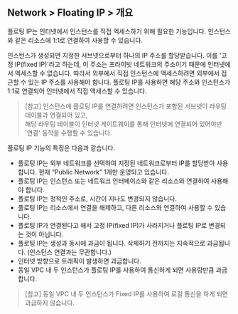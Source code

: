 ## Network > Floating IP > 개요


플로팅 IP는 인터넷에서 인스턴스를 직접 엑세스하기 위해 필요한 기능입니다. 인스턴스와 같은 리소스에 1:1로 연결하여 사용할 수 있습니다.

인스턴스가 생성되면 지정한 서브넷으로부터 하나의 IP 주소를 할당받습니다. 이를 '고정 IP(fixed IP)'라고 하는데, 이 주소는 프라이빗 네트워크의 주소이기 때문에 인터넷에서 엑세스할 수 없습니다. 따라서 외부에서 직접 인스턴스에 액세스하려면 외부에서 접근할 수 있는 IP 주소를 사용해야 합니다. 플로팅 IP를 사용하면 해당 주소와 인스턴스가 1:1로 연결되어 인터넷에서 직접 액세스할 수 있습니다.

> [참고] 인스턴스에 플로팅 IP를 연결하려면 인스턴스가 포함된 서브넷이 라우팅 테이블과 연결되어 있고, <br>해당 라우팅 테이블이 인터넷 게이트웨이를 통해 인터넷에 연결되어 있어야만 '연결' 동작을 수행할 수 있습니다.

플로팅 IP 기능의 특징은 다음과 같습니다.

* 플로팅 IP는 외부 네트워크를 선택하여 지정된 네트워크로부터 IP를 할당받아 사용합니다. 현재 “Public Network” 1개만 운영되고 있습니다.
* 플로팅 IP는 인스턴스 또는 네트워크 인터페이스와 같은 리소스와 연결하여 사용해야 합니다.
* 플로팅 IP는 정적인 주소로, 시간이 지나도 변경되지 않습니다.
* 플로팅 IP는 리소스에서 연결을 해제하고, 다른 리소스와 연결하여 사용할 수 있습니다.
* 플로팅 IP가 연결된다고 해서 고정 IP(fixed IP)가 사라지거나 플로팅 IP로 변경되는 것이 아닙니다.
* 플로팅 IP는 생성과 동시에 과금이 됩니다. 삭제하기 전까지는 지속적으로 과금됩니다. (인스턴스 연결과는 무관합니다.)
* 인터넷 방향으로 트래픽이 발생하면 과금합니다.
* 동일 VPC 내 두 인스턴스가 플로팅 IP를 사용하여 통신하게 되면 사용량만큼 과금합니다.

> [참고] 동일 VPC 내 두 인스턴스가 Fixed IP를 사용하여 로컬 통신을 하게 되면 과금하지 않습니다.
